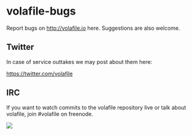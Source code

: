 volafile-bugs
=============

Report bugs on http://volafile.io here. Suggestions are also welcome.

Twitter
-------
In case of service outtakes we may post about them here:

https://twitter.com/volafile


IRC
---
If you want to watch commits to the volafile repository live or talk about volafile, join #volafile on freenode.


<img src="http://a.pomf.se/2Mp6.png"></img>
